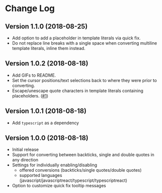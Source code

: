 # Change Log

## Version 1.1.0 (2018-08-25)
- Add option to add a placeholder in template literals via quick fix.
- Do not replace line breaks with a single space when converting multiline template literals, inline them instead.

## Version 1.0.2 (2018-08-18)
- Add GIFs to README.
- Set the cursor positions/text selections back to where they were prior to converting.
- Escape/unescape quote characters in template literals containing placeholders. ([#1][i1])

## Version 1.0.1 (2018-08-18)
- Add `typescript` as a dependency

## Version 1.0.0 (2018-08-18)
- Initial release
- Support for converting between backticks, single and double quotes in any direction
- Settings for individually enabling/disabling
  - offered conversions (backticks/single quotes/double quotes)
  - supported languages (javascript/javascriptreact/typescript/typescriptreact)
- Option to customize quick fix tooltip messages



[i1]: https://github.com/adiessl/vscode-backtix/issues/1
